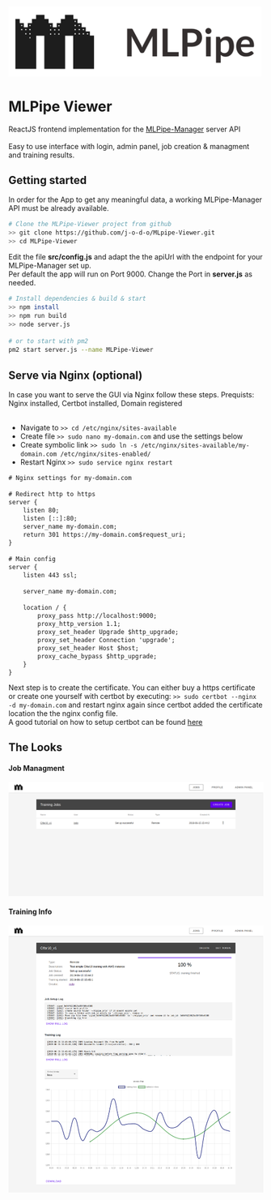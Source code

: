 <img src="images/mlpipe_icon.png" width="500">

# MLPipe Viewer

ReactJS frontend implementation for the [MLPipe-Manager](https://github.com/j-o-d-o/MLPipe-Manager) server API
</br></br>
Easy to use interface with login, admin panel, job creation & managment and training results.

## Getting started
In order for the App to get any meaningful data, a working MLPipe-Manager API must be already available.

```bash
# Clone the MLPipe-Viewer project from github
>> git clone https://github.com/j-o-d-o/MLpipe-Viewer.git
>> cd MLPipe-Viewer
```

Edit the file __src/config.js__ and adapt the the apiUrl with the endpoint for your MLPipe-Manager set up.</br>
Per default the app will run on Port 9000. Change the Port in __server.js__ as needed.

```bash
# Install dependencies & build & start
>> npm install
>> npm run build
>> node server.js

# or to start with pm2
pm2 start server.js --name MLPipe-Viewer
```

## Serve via Nginx (optional)
In case you want to serve the GUI via Nginx follow these steps.
Prequists: Nginx installed, Certbot installed, Domain registered<br><br>
- Navigate to `>> cd /etc/nginx/sites-available`
- Create file `>> sudo nano my-domain.com` and use the settings below
- Create symbolic link `>> sudo ln -s /etc/nginx/sites-available/my-domain.com /etc/nginx/sites-enabled/`
- Restart Nginx `>> sudo service nginx restart`

```
# Nginx settings for my-domain.com

# Redirect http to https
server {
    listen 80;
    listen [::]:80;
    server_name my-domain.com;
    return 301 https://my-domain.com$request_uri;
}

# Main config
server {
    listen 443 ssl;

    server_name my-domain.com;

    location / {
        proxy_pass http://localhost:9000;
        proxy_http_version 1.1;
        proxy_set_header Upgrade $http_upgrade;
        proxy_set_header Connection 'upgrade';
        proxy_set_header Host $host;
        proxy_cache_bypass $http_upgrade;
    }
}
```

Next step is to create the certificate. You can either buy a https certificate or create one yourself with certbot by executing:
`>> sudo certbot --nginx -d my-domain.com` and restart nginx again since certbot added the certificate location the the nginx config file.</br>
A good tutorial on how to setup certbot can be found [here](https://www.digitalocean.com/community/tutorials/how-to-secure-nginx-with-let-s-encrypt-on-ubuntu-16-04)


## The Looks

#### Job Managment
<kbd><img src="images/job_managment.png" /></kbd>

#### Training Info
<kbd><img src="images/training.png" /></kbd>